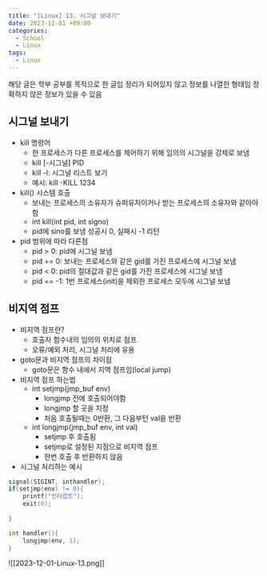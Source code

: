 ```yaml
---
title: "[Linux] 13. 시그널 보내기"
date: 2023-12-01 +09:00
categories:
  - School
  - Linux
tags:
  - Linux
---
```

해당 글은 학부 공부를 목적으로 한 글임
정리가 되어있지 않고 정보를 나열한 형태임
정확하지 않은 정보가 있을 수 있음

## 시그널 보내기
* kill 명령어
  * 한 프로세스가 다른 프로세스를 제어하기 위해 임의의 시그널을 강제로 보냄
  * kill [-시그널] PID
  * kill -l: 시그널 리스트 보기
  * 예시: kill -KILL 1234
* kill() 시스템 호출
  * 보내는 프로세스의 소유자가 슈퍼유저이거나 받는 프로세스의 소유자와 같아야함
  * int kill(int pid, int signo)
  * pid에 sino를 보냄 성공시 0, 실패시 -1 리턴
* pid 범위에 따라 다른점
  * pid > 0: pid에 시그널 보냄
  * pid == 0: 보내는 프로세스와 같은 gid를 가진 프로세스에 시그널 보냄
  * pid < 0: pid의 절대값과 같은 gid를 가진 프로세스에 시그널 보냄
  * pid == -1: 1번 프로세스(init)을 제외한 프로세스 모두에 시그널 보냄

## 비지역 점프
* 비지역 점프란?
  * 호출자 함수내의 임의의 위치로 점프
  * 오류/예외 처리, 시그널 처리에 유용
* goto문과 비지역 점프의 차이점
  * goto문은 함수 내에서 지역 점프임(local jump)
* 비지역 점프 하는법
  * int setjmp(jmp_buf env)
    * longjmp 전에 호출되어야함
    * longjmp 할 곳을 지정
    * 처음 호출될때는 0반환, 그 다음부턴 val을 반환
  * int longjmp(jmp_buf env, int val)
    * setjmp 후 호출됨
    * setjmp로 설정된 지점으로 비지역 점프
    * 한번 호출 후 반환하지 않음
* 시그널 처리하는 예시

```c++
signal(SIGINT, inthandler);
if(setjmp(env) != 0){
    printf("인터럽트");
    exit(0);
    
}

int handler(){
    longjmp(env, 1);
}
```

![[2023-12-01-Linux-13.png]]